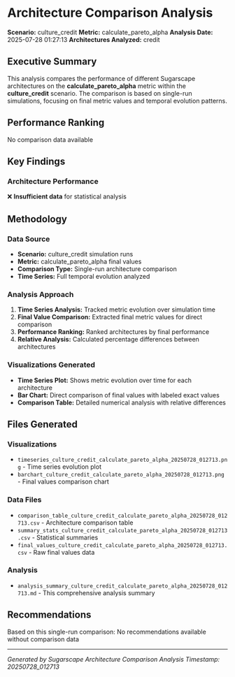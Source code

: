 # Architecture Comparison Analysis

**Scenario:** culture_credit
**Metric:** calculate_pareto_alpha
**Analysis Date:** 2025-07-28 01:27:13
**Architectures Analyzed:** credit

## Executive Summary

This analysis compares the performance of different Sugarscape architectures on the **calculate_pareto_alpha** metric within the **culture_credit** scenario. The comparison is based on single-run simulations, focusing on final metric values and temporal evolution patterns.

## Performance Ranking
No comparison data available

## Key Findings

### Architecture Performance
❌ **Insufficient data** for statistical analysis

## Methodology

### Data Source
- **Scenario:** culture_credit simulation runs
- **Metric:** calculate_pareto_alpha final values
- **Comparison Type:** Single-run architecture comparison
- **Time Series:** Full temporal evolution analyzed

### Analysis Approach
1. **Time Series Analysis:** Tracked metric evolution over simulation time
2. **Final Value Comparison:** Extracted final metric values for direct comparison
3. **Performance Ranking:** Ranked architectures by final performance
4. **Relative Analysis:** Calculated percentage differences between architectures

### Visualizations Generated
- **Time Series Plot:** Shows metric evolution over time for each architecture
- **Bar Chart:** Direct comparison of final values with labeled exact values
- **Comparison Table:** Detailed numerical analysis with relative differences

## Files Generated

### Visualizations
- `timeseries_culture_credit_calculate_pareto_alpha_20250728_012713.png` - Time series evolution plot
- `barchart_culture_credit_calculate_pareto_alpha_20250728_012713.png` - Final values comparison chart

### Data Files
- `comparison_table_culture_credit_calculate_pareto_alpha_20250728_012713.csv` - Architecture comparison table
- `summary_stats_culture_credit_calculate_pareto_alpha_20250728_012713.csv` - Statistical summaries
- `final_values_culture_credit_calculate_pareto_alpha_20250728_012713.csv` - Raw final values data

### Analysis
- `analysis_summary_culture_credit_calculate_pareto_alpha_20250728_012713.md` - This comprehensive analysis summary

## Recommendations

Based on this single-run comparison:
No recommendations available without comparison data

---
*Generated by Sugarscape Architecture Comparison Analysis*
*Timestamp: 20250728_012713*

